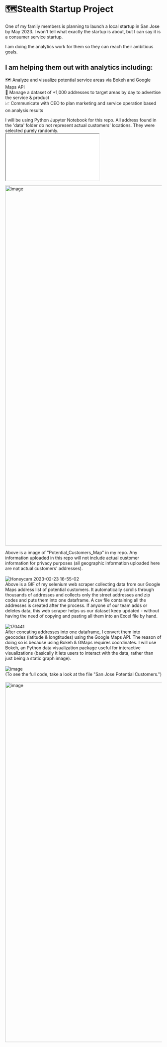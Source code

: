 # 🗺️Stealth Startup Project

One of my family members is planning to launch a local startup in San Jose by May 2023. I won't tell what exactly the startup is about, but I can say it is a consumer service startup.

I am doing the analytics work for them so they can reach their ambitious goals.

## I am helping them out with analytics including:<br>
🗺️ Analyze and visualize potential service areas via Bokeh and Google Maps API<br>
📑 Manage a dataset of +1,000 addresses to target areas by day to advertise the service & product<br>
📈 Communicate with CEO to plan marketing and service operation based on analysis results<br>

I will be using Python Jupyter Notebook for this repo. All address found in the 'data' folder do not represent actual customers' locations. They were selected purely randomly.
<br><iframe src="/San Jose Potential Customers.html"></iframe>


<img width="1157" alt="image" src="https://user-images.githubusercontent.com/79275984/221008897-c2112051-246c-4b23-b463-c48267e23314.png">

Above is a image of "Potential_Customers_Map" in my repo. Any information uploaded in this repo will not include actual customer information for privacy purposes (all geographic information uploaded here are not actual customers' addresses).
<br><br>
![Honeycam 2023-02-23 16-55-02](https://user-images.githubusercontent.com/79275984/221065658-4e9e414c-5dd1-4b84-9131-0e388f282893.gif)<br>
Above is a GIF of my selenium web scraper collecting data from our Google Maps address list of potential customers. It automatically scrolls through thousands of addresses and collects only the street addresses and zip codes and puts them into one dataframe. A csv file containing all the addresses is created after the process. If anyone of our team adds or deletes data, this web scraper helps us our dataset keep updated - without having the need of copying and pasting all them into an Excel file by hand.
<br><br>
![170441](https://user-images.githubusercontent.com/79275984/221067216-d1350d11-7099-447a-aa56-6b6d24f2c5e9.jpg)
<br>
After concating addresses into one dataframe, I convert them into geocodes (latitude & longtitudes) using the Google Maps API. The reason of doing so is because using Bokeh & GMaps requires coordinates. I will use Bokeh, an Python data visualization package useful for interactive visualizations (basically it lets users to interact with the data, rather than just being a static graph image).
<br><br>
![image](https://user-images.githubusercontent.com/79275984/221067794-7aeb4f84-7183-483a-8092-e3d73b304f82.png)
<br> (To see the full code, take a look at the file "San Jose Potential Customers.")
<br><br><img width="1157" alt="image" src="https://user-images.githubusercontent.com/79275984/221008897-c2112051-246c-4b23-b463-c48267e23314.png">
